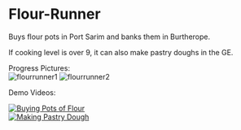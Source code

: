Flour-Runner
============

Buys flour pots in Port Sarim and banks them in Burtherope.

If cooking level is over 9, it can also make pastry doughs in the GE.

Progress Pictures:  
![flourrunner1](https://cloud.githubusercontent.com/assets/10336705/5594221/60bb5a52-91f6-11e4-8448-238b7c84c2b0.PNG)
![flourrunner2](https://cloud.githubusercontent.com/assets/10336705/5594223/63afd81e-91f6-11e4-95b5-22851bc26457.PNG)


Demo Videos:  

[![Buying Pots of Flour](http://img.youtube.com/vi/I1sWyAn9GYc/0.jpg)](https://www.youtube.com/watch?v=I1sWyAn9GYc)  
[![Making Pastry Dough](http://img.youtube.com/vi/mi8COJ1H39A/0.jpg)](https://www.youtube.com/watch?v=mi8COJ1H39A)
